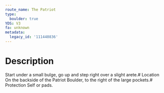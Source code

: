 ```yaml
---
route_name: The Patriot
type:
  boulder: true
YDS: V3
fa: unknown
metadata:
  legacy_id: '111440836'
---
```

# Description
Start under a small bulge, go up and step right over a slight arete.# Location
On the backside of the Patriot Boulder, to the right of the large pockets.# Protection
Self or pads.